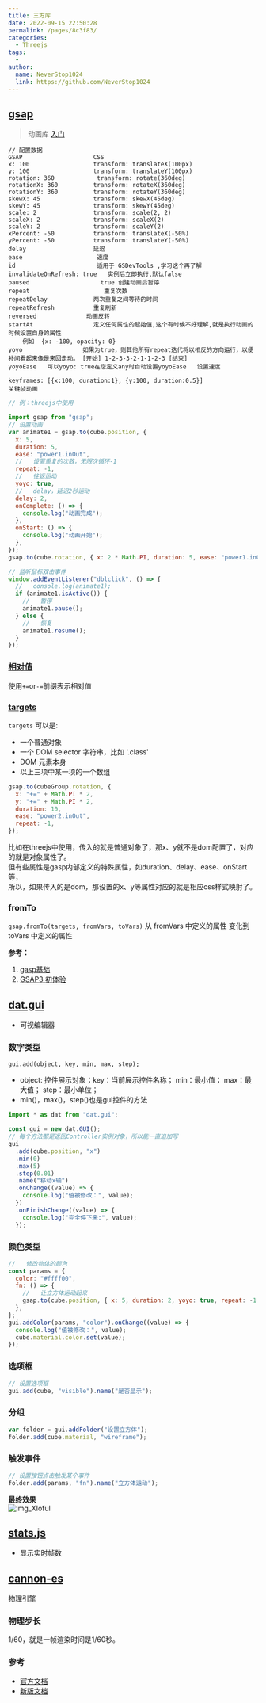 ```yaml
---
title: 三方库
date: 2022-09-15 22:50:28
permalink: /pages/8c3f83/
categories:
  - Threejs
tags:
  - 
author: 
  name: NeverStop1024
  link: https://github.com/NeverStop1024
---
```

## [gsap](https://www.npmjs.com/package/gsap)
> 动画库
[入门](https://greensock.com/get-started/)
```text
// 配置数据
GSAP					CSS
x: 100					transform: translateX(100px)
y: 100					transform: translateY(100px)
rotation: 360			 transform: rotate(360deg)
rotationX: 360			transform: rotateX(360deg)
rotationY: 360			transform: rotateY(360deg)
skewX: 45				transform: skewX(45deg)
skewY: 45				transform: skewY(45deg)
scale: 2				transform: scale(2, 2)
scaleX: 2				transform: scaleX(2)
scaleY: 2				transform: scaleY(2)
xPercent: -50			transform: translateX(-50%)
yPercent: -50			transform: translateY(-50%)
delay     				延迟
ease                     速度
id                       适用于 GSDevTools ,学习这个再了解
invalidateOnRefresh: true   实例后立即执行,默认false	
paused                    true 创建动画后暂停
repeat                     重复次数
repeatDelay				两次重复之间等待的时间
repeatRefresh         	重复刷新
reversed			  动画反转
startAt        			定义任何属性的起始值,这个有时候不好理解,就是执行动画的时候设置自身的属性
	例如  {x: -100, opacity: 0}
yoyo                 如果为true，则其他所有repeat迭代将以相反的方向运行，以便补间看起来像是来回走动。 [开始] 1-2-3-3-2-1-1-2-3 [结束]
yoyoEase   可以yoyo: true在您定义any时自动设置yoyoEase   设置速度

keyframes: [{x:100, duration:1}, {y:100, duration:0.5}]
关键帧动画
```
```javascript
// 例：threejs中使用

import gsap from "gsap";
// 设置动画
var animate1 = gsap.to(cube.position, {
  x: 5,
  duration: 5,
  ease: "power1.inOut",
  //   设置重复的次数，无限次循环-1
  repeat: -1,
  //   往返运动
  yoyo: true,
  //   delay，延迟2秒运动
  delay: 2,
  onComplete: () => {
    console.log("动画完成");
  },
  onStart: () => {
    console.log("动画开始");
  },
});
gsap.to(cube.rotation, { x: 2 * Math.PI, duration: 5, ease: "power1.inOut" });

// 监听鼠标双击事件
window.addEventListener("dblclick", () => {
  //   console.log(animate1);
  if (animate1.isActive()) {
    //   暂停
    animate1.pause();
  } else {
    //   恢复
    animate1.resume();
  }
});
```

### [相对值](https://greensock.com/docs/v3/GSAP/gsap.to()#:~:text=if%20you%20prefer.-,Relative%20values,-Use%20a%22%2B%3D%22)
使用`+=`or`-=`前缀表示相对值
### [targets](https://greensock.com/docs/v3/GSAP/gsap.to())
`targets` 可以是:
* 一个普通对象
* 一个 DOM selector 字符串，比如 '.class'
* DOM 元素本身
* 以上三项中某一项的一个数组
```javascript
gsap.to(cubeGroup.rotation, {
  x: "+=" + Math.PI * 2,
  y: "+=" + Math.PI * 2,
  duration: 10,
  ease: "power2.inOut",
  repeat: -1,
});
```
比如在threejs中使用，传入的就是普通对象了，那x、y就不是dom配置了，对应的就是对象属性了。  
但有些属性是gasp内部定义的特殊属性，如duration、delay、ease、onStart等，  
所以，如果传入的是dom，那设置的x、y等属性对应的就是相应css样式映射了。
### fromTo
`gsap.fromTo(targets, fromVars, toVars)` 从 fromVars 中定义的属性 变化到 toVars 中定义的属性

**参考：**
1. [gasp基础](https://www.cnblogs.com/fangdongdemao/p/14075423.html)
2. [GSAP3 初体验](https://juejin.cn/post/6907508050392219662)

## [dat.gui](https://www.npmjs.com/package/dat.gui)
* 可视编辑器
### 数字类型
`gui.add(object, key, min, max, step);`
* object: 控件展示对象；key：当前展示控件名称； min：最小值； max：最大值； step：最小单位； 
* min()，max()，step()也是gui控件的方法
```javascript
import * as dat from "dat.gui";

const gui = new dat.GUI();
// 每个方法都是返回Controller实例对象，所以能一直追加写
gui
  .add(cube.position, "x")
  .min(0)
  .max(5)
  .step(0.01)
  .name("移动x轴")
  .onChange((value) => {
    console.log("值被修改：", value);
  })
  .onFinishChange((value) => {
    console.log("完全停下来:", value);
  });
```
### 颜色类型
```javascript
//   修改物体的颜色
const params = {
  color: "#ffff00",
  fn: () => {
    //   让立方体运动起来
    gsap.to(cube.position, { x: 5, duration: 2, yoyo: true, repeat: -1 });
  },
};
gui.addColor(params, "color").onChange((value) => {
  console.log("值被修改：", value);
  cube.material.color.set(value);
});
```
### 选项框
```javascript
// 设置选项框
gui.add(cube, "visible").name("是否显示");
```
### 分组
```javascript
var folder = gui.addFolder("设置立方体");
folder.add(cube.material, "wireframe");
```
### 触发事件
```javascript
// 设置按钮点击触发某个事件
folder.add(params, "fn").name("立方体运动");
```
**最终效果**  
![img_XIoful](https://cdn.jsdelivr.net/gh/NeverStop1024/images-store@main/blog/img_XIoful.png)
## [stats.js](https://github.com/mrdoob/stats.js)
* 显示实时帧数

## [cannon-es](https://github.com/pmndrs/cannon-es)
物理引擎
### 物理步长
1/60，就是一帧渲染时间是1/60秒。
### 参考
* [官方文档](http://schteppe.github.io/cannon.js/docs/)
* [新版文档](https://pmndrs.github.io/cannon-es/)

